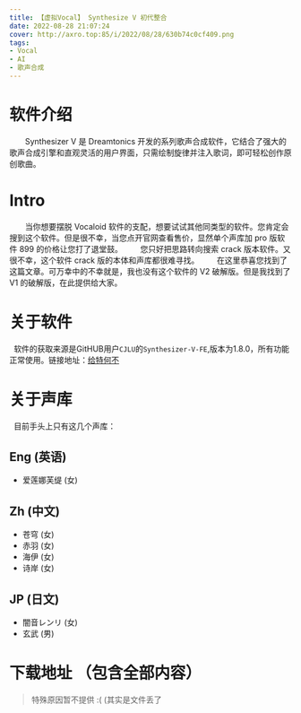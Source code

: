 ```yaml
---
title: 【虚拟Vocal】 Synthesize V 初代整合
date: 2022-08-28 21:07:24
cover: http://axro.top:85/i/2022/08/28/630b74c0cf409.png
tags:
- Vocal
- AI
- 歌声合成
---
```

# 软件介绍
  Synthesizer V 是 Dreamtonics 开发的系列歌声合成软件，它结合了强大的歌声合成引擎和直观灵活的用户界面，只需绘制旋律并注入歌词，即可轻松创作原创歌曲。
# Intro
  当你想要摆脱 Vocaloid 软件的支配，想要试试其他同类型的软件。您肯定会搜到这个软件。但是很不幸，当您点开官网查看售价，显然单个声库加 pro 版软件 899 的价格让您打了退堂鼓。
  您只好把思路转向搜索 crack 版本软件。又很不幸，这个软件 crack 版的本体和声库都很难寻找。
  在这里恭喜您找到了这篇文章。可万幸中的不幸就是，我也没有这个软件的 V2 破解版。但是我找到了 V1 的破解版，在此提供给大家。
# 关于软件
  软件的获取来源是GitHUB用户`CJLU`的`Synthesizer-V-FE`,版本为1.8.0，所有功能正常使用。链接地址：[给特何不](https://github.com/CJLU-source/Synthesizer-V-FE "给特何不")
# 关于声库
  目前手头上只有这几个声库：
## Eng (英语)
* 爱莲娜芙缇 (女)
## Zh (中文)
* 苍穹 (女)
* 赤羽 (女)
* 海伊 (女)
* 诗岸 (女)
## JP (日文)
* 闇音レンリ (女)
* 玄武 (男)

# 下载地址 （包含全部内容）
> 特殊原因暂不提供 :(
> (其实是文件丢了

